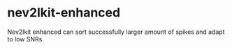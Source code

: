 # nev2lkit-enhanced
Nev2lkit enhanced can sort successfully larger amount of spikes and adapt to low SNRs.
